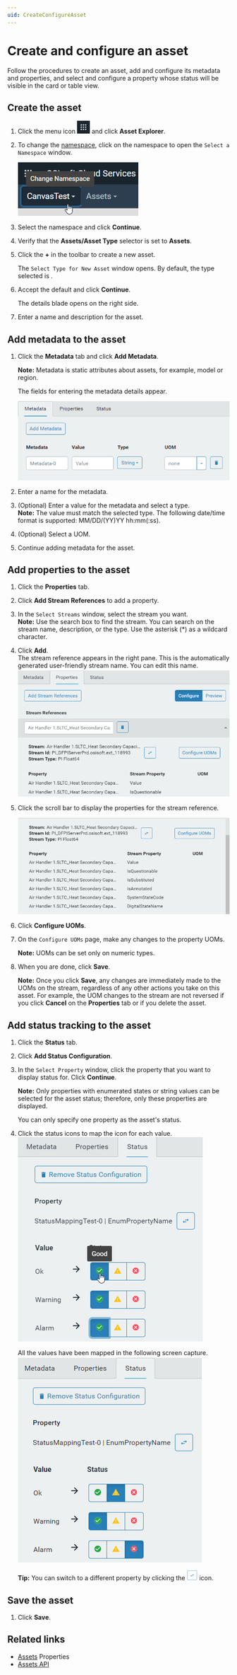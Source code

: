 ```yaml
---
uid: CreateConfigureAsset
---
```


# Create and configure an asset

Follow the procedures to create an asset, add and configure its metadata and properties, and select and configure a property whose status will be visible in the card or table view.

## Create the asset

1. Click the menu icon ![menu icon](images/icon_navigation_bigger.png) and click **Asset Explorer**.
   
1. To change the [namespace](xref:ccNamespaces), click on the namespace to open the `Select a Namespace` window.

    ![Namespace icon](images/namespace-icon.png)

4. Select the namespace and click **Continue**.

5. Verify that the **Assets/Asset Type** selector is set to **Assets**.

5. Click the **+** in the toolbar to create a new asset.

     The `Select Type for New Asset` window opens. By default, the type selected is  <None>.

6. Accept the default and click **Continue**.

    The details blade opens on the right side. 

1. Enter a name and description for the asset.

## Add metadata to the asset

1. Click the **Metadata** tab and click **Add Metadata**.

    **Note:** Metadata is static attributes about assets, for example, model or region.

    The fields for entering the metadata details appear. 

    ![Metadata fields](images/metadata-fields.png)

    <!-- We need a definition for metadata that covers its use in different OCS contexts. --> 

2. Enter a name for the metadata.

3. (Optional) Enter a value for the metadata and select a type.  
    **Note:** The value must match the selected type. The following date/time format is supported: MM/DD/(YY)YY hh:mm(:ss).

    <!--WRITER NOTE: What date/time formats are supported? Is this the same as for PI Server? i.e., Microsoft standard date/time formats? -->

4. (Optional) Select a UOM.

5. Continue adding metadata for the asset. 


## Add properties to the asset

1. Click the **Properties** tab. 

2. Click **Add Stream References** to add a property.

3. In the `Select Streams` window, select the stream you want.  
     **Note:** Use the search box to find the stream. You can search on the stream name, description, or the type. Use the asterisk (*)  as a wildcard character.

4. Click **Add**.  
     The stream reference appears in the right pane. This is the automatically generated user-friendly stream name. You can edit this name.
     ![Stream reference properties](images/stream-reference.png)
     
5. Click the scroll bar to display the properties for the stream reference.
   
    ![Stream reference properties](images/stream-reference-properties.png)

8. Click **Configure UOMs**. 

9. On the `Configure UOMs` page, make any changes to the property UOMs.

    **Note:** UOMs can be set only on numeric types.

1. When you are done, click **Save**.

    **Note:** Once you click **Save**, any changes are immediately made to the UOMs on the stream, regardless of any other actions you take on this asset. For example, the UOM changes to the stream are not reversed if you click **Cancel** on the **Properties** tab or if you delete the asset.


## Add status tracking to the asset

1. Click the **Status** tab.

2. Click **Add Status Configuration**.

3. In the `Select Property` window, click the property that you want to display status for. Click **Continue**.

    **Note:** Only properties with enumerated states or string values can be selected for the asset status;  therefore, only these properties are displayed. 

    You can only specify one property as the asset's status. 

1. Click the status icons to map the icon for each value.
    ![Mapping status icons](images/map-status-values.png)
    
    All the values have been mapped in the following screen capture.
    ![Mapped status](images/mapped-status-values.png)
    
    **Tip:** You can switch to a different property by clicking the ![Change property icon](images/change-property-icon.png) icon.

## Save the asset

1. Click **Save**. 

## Related links

- [Assets](xref:AssetsProperties) Properties
- [Assets API](xref:AssetsAPI)